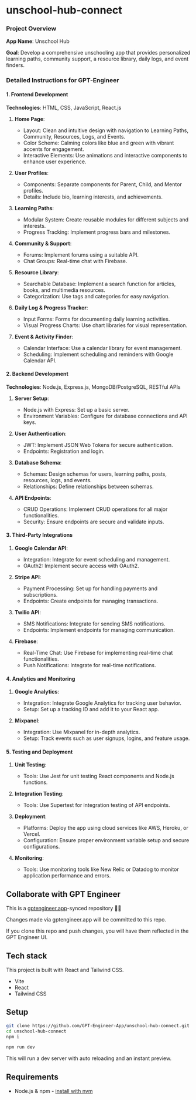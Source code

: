 # unschool-hub-connect

### Project Overview
**App Name**: Unschool Hub

**Goal**: Develop a comprehensive unschooling app that provides personalized learning paths, community support, a resource library, daily logs, and event finders.

### Detailed Instructions for GPT-Engineer

#### 1. Frontend Development
**Technologies**: HTML, CSS, JavaScript, React.js

1. **Home Page**:
   - Layout: Clean and intuitive design with navigation to Learning Paths, Community, Resources, Logs, and Events.
   - Color Scheme: Calming colors like blue and green with vibrant accents for engagement.
   - Interactive Elements: Use animations and interactive components to enhance user experience.

2. **User Profiles**:
   - Components: Separate components for Parent, Child, and Mentor profiles.
   - Details: Include bio, learning interests, and achievements.

3. **Learning Paths**:
   - Modular System: Create reusable modules for different subjects and interests.
   - Progress Tracking: Implement progress bars and milestones.

4. **Community & Support**:
   - Forums: Implement forums using a suitable API.
   - Chat Groups: Real-time chat with Firebase.

5. **Resource Library**:
   - Searchable Database: Implement a search function for articles, books, and multimedia resources.
   - Categorization: Use tags and categories for easy navigation.

6. **Daily Log & Progress Tracker**:
   - Input Forms: Forms for documenting daily learning activities.
   - Visual Progress Charts: Use chart libraries for visual representation.

7. **Event & Activity Finder**:
   - Calendar Interface: Use a calendar library for event management.
   - Scheduling: Implement scheduling and reminders with Google Calendar API.

#### 2. Backend Development
**Technologies**: Node.js, Express.js, MongoDB/PostgreSQL, RESTful APIs

1. **Server Setup**:
   - Node.js with Express: Set up a basic server.
   - Environment Variables: Configure for database connections and API keys.

2. **User Authentication**:
   - JWT: Implement JSON Web Tokens for secure authentication.
   - Endpoints: Registration and login.

3. **Database Schema**:
   - Schemas: Design schemas for users, learning paths, posts, resources, logs, and events.
   - Relationships: Define relationships between schemas.

4. **API Endpoints**:
   - CRUD Operations: Implement CRUD operations for all major functionalities.
   - Security: Ensure endpoints are secure and validate inputs.

#### 3. Third-Party Integrations
1. **Google Calendar API**:
   - Integration: Integrate for event scheduling and management.
   - OAuth2: Implement secure access with OAuth2.

2. **Stripe API**:
   - Payment Processing: Set up for handling payments and subscriptions.
   - Endpoints: Create endpoints for managing transactions.

3. **Twilio API**:
   - SMS Notifications: Integrate for sending SMS notifications.
   - Endpoints: Implement endpoints for managing communication.

4. **Firebase**:
   - Real-Time Chat: Use Firebase for implementing real-time chat functionalities.
   - Push Notifications: Integrate for real-time notifications.

#### 4. Analytics and Monitoring
1. **Google Analytics**:
   - Integration: Integrate Google Analytics for tracking user behavior.
   - Setup: Set up a tracking ID and add it to your React app.

2. **Mixpanel**:
   - Integration: Use Mixpanel for in-depth analytics.
   - Setup: Track events such as user signups, logins, and feature usage.

#### 5. Testing and Deployment
1. **Unit Testing**:
   - Tools: Use Jest for unit testing React components and Node.js functions.

2. **Integration Testing**:
   - Tools: Use Supertest for integration testing of API endpoints.

3. **Deployment**:
   - Platforms: Deploy the app using cloud services like AWS, Heroku, or Vercel.
   - Configuration: Ensure proper environment variable setup and secure configurations.

4. **Monitoring**:
   - Tools: Use monitoring tools like New Relic or Datadog to monitor application performance and errors.


## Collaborate with GPT Engineer

This is a [gptengineer.app](https://gptengineer.app)-synced repository 🌟🤖

Changes made via gptengineer.app will be committed to this repo.

If you clone this repo and push changes, you will have them reflected in the GPT Engineer UI.

## Tech stack

This project is built with React and Tailwind CSS.

- Vite
- React
- Tailwind CSS

## Setup

```sh
git clone https://github.com/GPT-Engineer-App/unschool-hub-connect.git
cd unschool-hub-connect
npm i
```

```sh
npm run dev
```

This will run a dev server with auto reloading and an instant preview.

## Requirements

- Node.js & npm - [install with nvm](https://github.com/nvm-sh/nvm#installing-and-updating)
